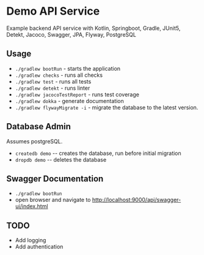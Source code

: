 # Demo API Service

Example backend API service with Kotlin, Springboot, Gradle, JUnit5, Detekt, Jacoco, Swagger, JPA, Flyway, PostgreSQL

## Usage

* `./gradlew bootRun` - starts the application
* `./gradlew checks` - runs all checks
* `./gradlew test` - runs all tests
* `./gradlew detekt` - runs linter
* `./gradlew jacocoTestReport` - runs test coverage
* `./gradlew dokka` - generate documentation
* `./gradlew flywayMigrate -i` - migrate the database to the latest version.

## Database Admin

Assumes postgreSQL.

* `createdb demo` -- creates the database, run before initial migration
* `dropdb demo` -- deletes the database

## Swagger Documentation

* `./gradlew bootRun`
* open browser and navigate to <http://localhost:9000/api/swagger-ui/index.html>

## TODO

* Add logging
* Add authentication